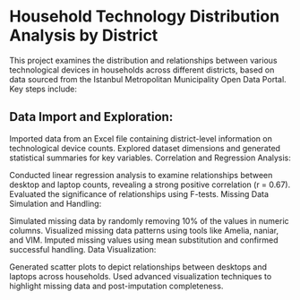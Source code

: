 # Household Technology Distribution Analysis by District

This project examines the distribution and relationships between various technological devices in households across different districts, based on data sourced from the Istanbul Metropolitan Municipality Open Data Portal. Key steps include:

## Data Import and Exploration:

Imported data from an Excel file containing district-level information on technological device counts.
Explored dataset dimensions and generated statistical summaries for key variables.
Correlation and Regression Analysis:

Conducted linear regression analysis to examine relationships between desktop and laptop counts, revealing a strong positive correlation (r = 0.67).
Evaluated the significance of relationships using F-tests.
Missing Data Simulation and Handling:

Simulated missing data by randomly removing 10% of the values in numeric columns.
Visualized missing data patterns using tools like Amelia, naniar, and VIM.
Imputed missing values using mean substitution and confirmed successful handling.
Data Visualization:

Generated scatter plots to depict relationships between desktops and laptops across households.
Used advanced visualization techniques to highlight missing data and post-imputation completeness.
